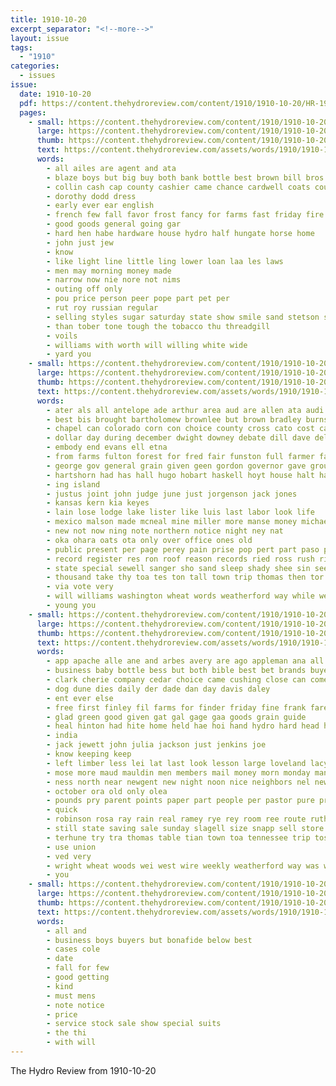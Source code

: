 ```yaml
---
title: 1910-10-20
excerpt_separator: "<!--more-->"
layout: issue
tags:
  - "1910"
categories:
  - issues
issue:
  date: 1910-10-20
  pdf: https://content.thehydroreview.com/content/1910/1910-10-20/HR-1910-10-20.pdf
  pages:
    - small: https://content.thehydroreview.com/content/1910/1910-10-20/small/HR-1910-10-20-01.jpg
      large: https://content.thehydroreview.com/content/1910/1910-10-20/large/HR-1910-10-20-01.jpg
      thumb: https://content.thehydroreview.com/content/1910/1910-10-20/thumbnails/HR-1910-10-20-01.jpg
      text: https://content.thehydroreview.com/assets/words/1910/1910-10-20/HR-1910-10-20-01.txt
      words:
        - all ailes are agent and ata
        - blaze boys but big buy both bank bottle best brown bill bros business bars
        - collin cash cap county cashier came chance cardwell coats counter caddo come can count
        - dorothy dodd dress
        - early ever ear english
        - french few fall favor frost fancy for farms fast friday fire felton forget
        - good goods general going gar
        - hard hen habe hardware house hydro half hungate horse home
        - john just jew
        - know
        - like light line little ling lower loan laa les laws
        - men may morning money made
        - narrow now nie nore not nims
        - outing off only
        - pou price person peer pope part pet per
        - rut roy russian regular
        - selling styles sugar saturday state show smile sand stetson see sea stay shoe sale star shape scott sample sions smooth simmer soap sell
        - than tober tone tough the tobacco thu threadgill
        - voils
        - williams with worth will willing white wide
        - yard you
    - small: https://content.thehydroreview.com/content/1910/1910-10-20/small/HR-1910-10-20-02.jpg
      large: https://content.thehydroreview.com/content/1910/1910-10-20/large/HR-1910-10-20-02.jpg
      thumb: https://content.thehydroreview.com/content/1910/1910-10-20/thumbnails/HR-1910-10-20-02.jpg
      text: https://content.thehydroreview.com/assets/words/1910/1910-10-20/HR-1910-10-20-02.txt
      words:
        - ater als all antelope ade arthur area aud are allen ata audi alls alva and
        - best bis brought bartholomew brownlee but brown bradley burns biddison back bills been board brent biggers book bank bur begin below bar beaver bullen blow ber
        - chapel can colorado corn con choice county cross cato cost cam crier come candi came call cream congress case col clyde chambers clinton court cha chief
        - dollar day during december dwight downey debate dill dave delay days doctor dulaney dar devine darlington dodson der dick
        - embody end evans ell etna
        - from farms fulton forest for fred fair funston full farmer farm first free ford fraser
        - george gov general grain given geen gordon governor gave ground gentry gilbert
        - hartshorn had has hall hugo hobart haskell hoyt house halt harris henke him hydro hope her hami hour
        - ing island
        - justus joint john judge june just jorgenson jack jones
        - kansas kern kia keyes
        - lain lose lodge lake lister like luis last labor look life
        - mexico malson made mcneal mine miller more manse money michael mitch morgan miles much mater
        - new not now ning note northern notice night ney nat
        - oka ohara oats ota only over office ones old
        - public present per page perey pain prise pop pert part paso pass prom pees past post
        - record register res ron roof reason records ried ross rush rival rest rent route rock
        - state special sewell sanger sho sand sleep shady shee sin see surgeon scott say senator second southern sues send sprung south show siam sus sale sane sinai san sept saturday six schreck smith session school sales salt sick shows
        - thousand take thy toa tes ton tall town trip thomas then tor than thralls the
        - via vote very
        - will williams washington wheat words weatherford way while week with wood was wyatt waters work why
        - young you
    - small: https://content.thehydroreview.com/content/1910/1910-10-20/small/HR-1910-10-20-03.jpg
      large: https://content.thehydroreview.com/content/1910/1910-10-20/large/HR-1910-10-20-03.jpg
      thumb: https://content.thehydroreview.com/content/1910/1910-10-20/thumbnails/HR-1910-10-20-03.jpg
      text: https://content.thehydroreview.com/assets/words/1910/1910-10-20/HR-1910-10-20-03.txt
      words:
        - app apache alle ane and arbes avery are ago appleman ana all anne
        - business baby bottle bess but both bible best bet brands buyers busi bros beat bear bor burgess bank brindle bryan big baptist block better been
        - clark cherie company cedar choice came cushing close can come city cattle case creek church corn cash car chambers cooper
        - dog dune dies daily der dade dan day davis daley
        - ent ever else
        - free first finley fil farms for finder friday fine frank fares full fairly from florence fair
        - glad green good given gat gal gage gaa goods grain guide
        - heal hinton had hite home held hae hoi hand hydro hard head hort how house herndon has heskett harts
        - india
        - jack jewett john julia jackson just jenkins joe
        - know keeping keep
        - left limber less lei lat last look lesson large loveland lacy little lay list lela like
        - mose more maud mauldin men members mail money morn monday many made mai mea mcclure miss must
        - ness north near newgent new night noon nice neighbors nel news
        - october ora old only olea
        - pounds pry parent points paper part people per pastor pure proud ply pitzer pint present price pears
        - quick
        - robinson rosa ray rain real ramey rye rey room ree route ruth
        - still state saving sale sunday slagell size snapp sell store space seed snow sun stock sick see sup saa save stores sarah school sincere saturday standard short sweet sorrow study seu shade
        - terhune try tra thomas table tian town toa tennessee trip tose ton telling thein teacher than then taken them triplett the tait thralls trial thurs
        - use union
        - ved very
        - wright wheat woods wei west wire weekly weatherford way was wyatt will win ward walter wife went with warren worms well week weight while winter
        - you
    - small: https://content.thehydroreview.com/content/1910/1910-10-20/small/HR-1910-10-20-04.jpg
      large: https://content.thehydroreview.com/content/1910/1910-10-20/large/HR-1910-10-20-04.jpg
      thumb: https://content.thehydroreview.com/content/1910/1910-10-20/thumbnails/HR-1910-10-20-04.jpg
      text: https://content.thehydroreview.com/assets/words/1910/1910-10-20/HR-1910-10-20-04.txt
      words:
        - all and
        - business boys buyers but bonafide below best
        - cases cole
        - date
        - fall for few
        - good getting
        - kind
        - must mens
        - note notice
        - price
        - service stock sale show special suits
        - the thi
        - with will
---
```


The Hydro Review from 1910-10-20

<!--more-->

